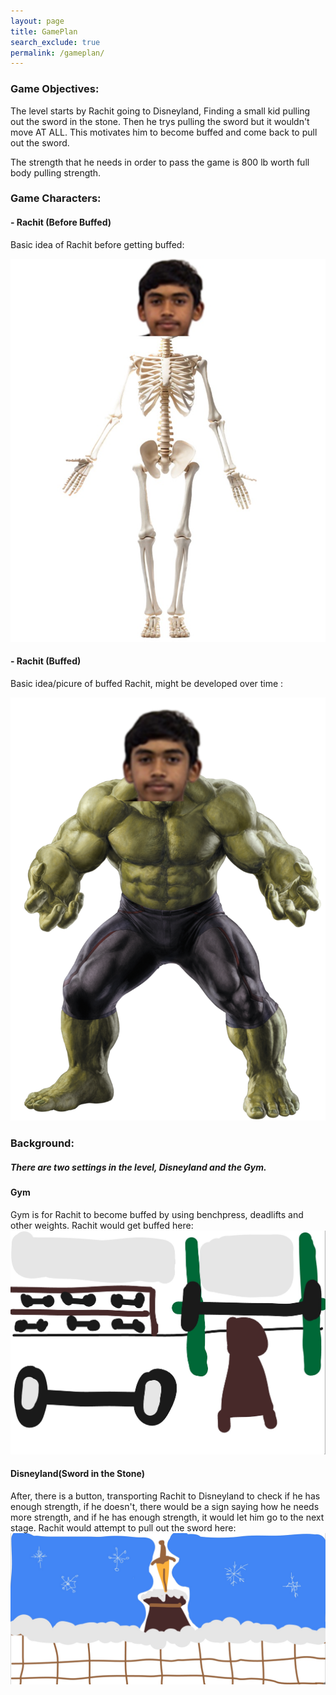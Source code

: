 ```yaml
---
layout: page 
title: GamePlan
search_exclude: true
permalink: /gameplan/
---
```

### Game Objectives:
The level starts by Rachit going to Disneyland, Finding a small kid pulling out the sword in the stone. Then he trys pulling the sword but it wouldn't move AT ALL. This motivates him to become buffed and come back to pull out the sword. 

The strength that he needs in order to pass the game is 800 lb worth full body pulling strength.

### Game Characters: 
#### - Rachit (Before Buffed)
Basic idea of Rachit before getting buffed:

![alt text](images/gamify/IMG_3801.jpeg)

#### - Rachit (Buffed)
Basic idea/picure of  buffed Rachit, might be developed over time :

![alt text](images/gamify/IMG_1994.png)


### Background:
##### There are two settings in the level, Disneyland and the Gym.
#### Gym 
Gym is for Rachit to become buffed by using benchpress, deadlifts and other weights. 
Rachit would get buffed here: 
![alt text](images/gamify/IMG_2072.jpeg)

#### Disneyland(Sword in the Stone)
After, there is a button, transporting Rachit to Disneyland to check if he has enough strength, if he doesn't, there would be a sign saying how he needs more strength, and if he has enough strength, it would let him go to the next stage.
Rachit would attempt to pull out the sword here:
![alt text](images/gamify/IMG_1469.jpeg)
